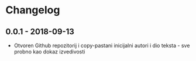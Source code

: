 # Changelog

## 0.0.1 - 2018-09-13

* Otvoren Github repozitorij i copy-pastani inicijalni autori i dio teksta - sve probno kao dokaz izvedivosti



